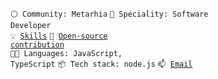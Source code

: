 <code>⚪ Community: Metarhia</code>
<code>👷 Speciality: Software Developer</code><br>
<code>💡 [Skills](SKILLS.md)</code>
<code>👀 [Open-source contribution](CONTRIBUTION.md)</code><br>
<code>🧑‍💻 Languages: JavaScript, TypeScript</code>
<code>📦 Tech stack: node.js</code>
<code>📫 [Email](mailto:svmlitimur@gmail.com)</code><br>
